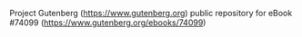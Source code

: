 Project Gutenberg (https://www.gutenberg.org) public repository for
eBook #74099 (https://www.gutenberg.org/ebooks/74099)
